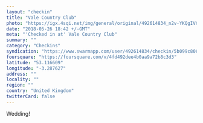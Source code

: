 ```yaml
---
layout: "checkin"
title: "Vale Country Club"
photo: "https://igx.4sqi.net/img/general/original/492614834_n2v-YKQgIVCQxFy062kXW61nsVCpA25CyVbG2BSUIHU.jpg"
date: "2018-05-26 18:42 +/-GMT"
meta: "'Checked in at' Vale Country Club"
summary: ""
category: "Checkins"
syndication: "https://www.swarmapp.com/user/492614834/checkin/5b099c806fd626002cd64836"
foursquare: "https://foursquare.com/v/4fd492dee4b0aa9a72b8c3d3"
latitude: "53.116609"
longitude: "-3.287627"
address: ""
locality: ""
region: ""
country: "United Kingdom"
twitterCard: false
---
```

Wedding!
